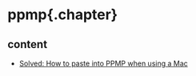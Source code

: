﻿
# ppmp{.chapter}

## content

- [Solved: How to paste into PPMP when using a Mac](how_to_paste_into_ppmp_on_a_mac.md)
